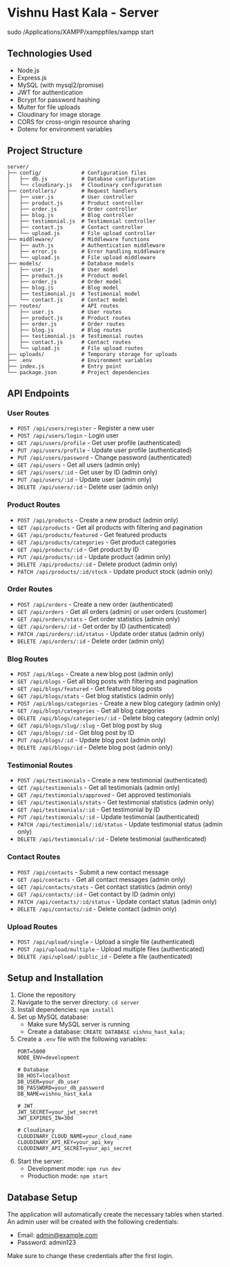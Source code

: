 # Vishnu Hast Kala - Server


sudo /Applications/XAMPP/xamppfiles/xampp start

## Technologies Used

- Node.js
- Express.js
- MySQL (with mysql2/promise)
- JWT for authentication
- Bcrypt for password hashing
- Multer for file uploads
- Cloudinary for image storage
- CORS for cross-origin resource sharing
- Dotenv for environment variables

## Project Structure

```
server/
├── config/             # Configuration files
│   ├── db.js           # Database configuration
│   └── cloudinary.js   # Cloudinary configuration
├── controllers/        # Request handlers
│   ├── user.js         # User controller
│   ├── product.js      # Product controller
│   ├── order.js        # Order controller
│   ├── blog.js         # Blog controller
│   ├── testimonial.js  # Testimonial controller
│   ├── contact.js      # Contact controller
│   └── upload.js       # File upload controller
├── middleware/         # Middleware functions
│   ├── auth.js         # Authentication middleware
│   ├── error.js        # Error handling middleware
│   └── upload.js       # File upload middleware
├── models/             # Database models
│   ├── user.js         # User model
│   ├── product.js      # Product model
│   ├── order.js        # Order model
│   ├── blog.js         # Blog model
│   ├── testimonial.js  # Testimonial model
│   └── contact.js      # Contact model
├── routes/             # API routes
│   ├── user.js         # User routes
│   ├── product.js      # Product routes
│   ├── order.js        # Order routes
│   ├── blog.js         # Blog routes
│   ├── testimonial.js  # Testimonial routes
│   ├── contact.js      # Contact routes
│   └── upload.js       # File upload routes
├── uploads/            # Temporary storage for uploads
├── .env                # Environment variables
├── index.js            # Entry point
└── package.json        # Project dependencies
```

## API Endpoints

### User Routes
- `POST /api/users/register` - Register a new user
- `POST /api/users/login` - Login user
- `GET /api/users/profile` - Get user profile (authenticated)
- `PUT /api/users/profile` - Update user profile (authenticated)
- `PUT /api/users/password` - Change password (authenticated)
- `GET /api/users` - Get all users (admin only)
- `GET /api/users/:id` - Get user by ID (admin only)
- `PUT /api/users/:id` - Update user (admin only)
- `DELETE /api/users/:id` - Delete user (admin only)

### Product Routes
- `POST /api/products` - Create a new product (admin only)
- `GET /api/products` - Get all products with filtering and pagination
- `GET /api/products/featured` - Get featured products
- `GET /api/products/categories` - Get product categories
- `GET /api/products/:id` - Get product by ID
- `PUT /api/products/:id` - Update product (admin only)
- `DELETE /api/products/:id` - Delete product (admin only)
- `PATCH /api/products/:id/stock` - Update product stock (admin only)

### Order Routes
- `POST /api/orders` - Create a new order (authenticated)
- `GET /api/orders` - Get all orders (admin) or user orders (customer)
- `GET /api/orders/stats` - Get order statistics (admin only)
- `GET /api/orders/:id` - Get order by ID (authenticated)
- `PATCH /api/orders/:id/status` - Update order status (admin only)
- `DELETE /api/orders/:id` - Delete order (admin only)

### Blog Routes
- `POST /api/blogs` - Create a new blog post (admin only)
- `GET /api/blogs` - Get all blog posts with filtering and pagination
- `GET /api/blogs/featured` - Get featured blog posts
- `GET /api/blogs/stats` - Get blog statistics (admin only)
- `POST /api/blogs/categories` - Create a new blog category (admin only)
- `GET /api/blogs/categories` - Get all blog categories
- `DELETE /api/blogs/categories/:id` - Delete blog category (admin only)
- `GET /api/blogs/slug/:slug` - Get blog post by slug
- `GET /api/blogs/:id` - Get blog post by ID
- `PUT /api/blogs/:id` - Update blog post (admin only)
- `DELETE /api/blogs/:id` - Delete blog post (admin only)

### Testimonial Routes
- `POST /api/testimonials` - Create a new testimonial (authenticated)
- `GET /api/testimonials` - Get all testimonials (admin only)
- `GET /api/testimonials/approved` - Get approved testimonials
- `GET /api/testimonials/stats` - Get testimonial statistics (admin only)
- `GET /api/testimonials/:id` - Get testimonial by ID
- `PUT /api/testimonials/:id` - Update testimonial (authenticated)
- `PATCH /api/testimonials/:id/status` - Update testimonial status (admin only)
- `DELETE /api/testimonials/:id` - Delete testimonial (authenticated)

### Contact Routes
- `POST /api/contacts` - Submit a new contact message
- `GET /api/contacts` - Get all contact messages (admin only)
- `GET /api/contacts/stats` - Get contact statistics (admin only)
- `GET /api/contacts/:id` - Get contact by ID (admin only)
- `PATCH /api/contacts/:id/status` - Update contact status (admin only)
- `DELETE /api/contacts/:id` - Delete contact (admin only)

### Upload Routes
- `POST /api/upload/single` - Upload a single file (authenticated)
- `POST /api/upload/multiple` - Upload multiple files (authenticated)
- `DELETE /api/upload/:public_id` - Delete a file (authenticated)

## Setup and Installation

1. Clone the repository
2. Navigate to the server directory: `cd server`
3. Install dependencies: `npm install`
4. Set up MySQL database:
   - Make sure MySQL server is running
   - Create a database: `CREATE DATABASE vishnu_hast_kala;`
5. Create a `.env` file with the following variables:
   ```
   PORT=5000
   NODE_ENV=development
   
   # Database
   DB_HOST=localhost
   DB_USER=your_db_user
   DB_PASSWORD=your_db_password
   DB_NAME=vishnu_hast_kala
   
   # JWT
   JWT_SECRET=your_jwt_secret
   JWT_EXPIRES_IN=30d
   
   # Cloudinary
   CLOUDINARY_CLOUD_NAME=your_cloud_name
   CLOUDINARY_API_KEY=your_api_key
   CLOUDINARY_API_SECRET=your_api_secret
   ```
6. Start the server:
   - Development mode: `npm run dev`
   - Production mode: `npm start`

## Database Setup

The application will automatically create the necessary tables when started. An admin user will be created with the following credentials:

- Email: admin@example.com
- Password: admin123

Make sure to change these credentials after the first login.